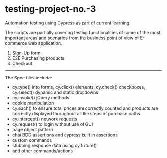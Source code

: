 # testing-project-no.-3

Automation testing using Cypress as part of current learning.

The scripts are partially covering testing functionalities of some of the most important areas and scenarios from the business point of view of E-commerce web application.

1. Sign-Up form 
2. E2E Purchasing products
3. Checkout
-------------------------------------
The Spec files include: 
* cy.type() into forms, cy.click() elements, cy.check() checkboxes, cy.select() dynamic and static dropdowns
* cy.invoke() jQuery methods 
* cookie manipulation
* cy.each() to ensure total prices are correctly counted and products are correctly displayed throughout all the steps of purchase paths
* cy.intercept() network requests 
* cy.request() to login without use of GUI
* page object pattern
* chai BDD assertions and cypress built in assertions
* custom commands
* stubbing response data using cy.fixture()
* and other commands/actions
